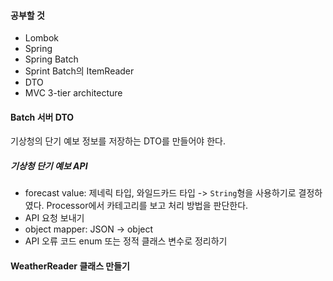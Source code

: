 #### 공부할 것

- Lombok
- Spring
- Spring Batch
- Sprint Batch의 ItemReader
- DTO
- MVC 3-tier architecture

#### Batch 서버 DTO

기상청의 단기 예보 정보를 저장하는 DTO를 만들어야 한다.

##### 기상청 단기 예보 API

- forecast value: 제네릭 타입, 와일드카드 타입 -> `String`형을 사용하기로 결정하였다. Processor에서 카테고리를 보고 처리 방법을 판단한다.
- API 요청 보내기
- object mapper: JSON -> object
- API 오류 코드 enum 또는 정적 클래스 변수로 정리하기

#### WeatherReader 클래스 만들기

